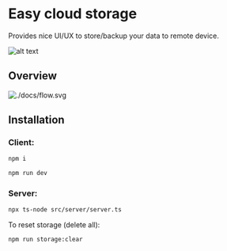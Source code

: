 # Easy cloud storage

Provides nice UI/UX to store/backup your data to remote device.

![alt text](assets/UI_Example.png)

## Overview

![./docs/flow.svg](./docs/flow.svg)

## Installation

### Client:

```sh
npm i
```

```sh
npm run dev
```

### Server:

```sh
npx ts-node src/server/server.ts
```

To reset storage (delete all):

```sh
npm run storage:clear
```
